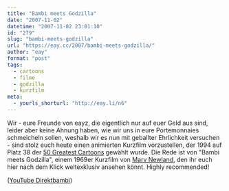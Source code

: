 ```yaml
---
title: "Bambi meets Godzilla"
date: "2007-11-02"
datetime: "2007-11-02 23:01:10"
id: "279"
slug: "bambi-meets-godzilla"
url: "https://eay.cc/2007/bambi-meets-godzilla/"
author: "eay"
format: "post"
tags:
  - cartoons
  - filme
  - godzilla
  - kurzfilm
meta:
  - yourls_shorturl: "http://eay.li/n6"
---
```


Wir - eure Freunde von eayz, die eigentlich nur auf euer Geld aus sind, leider aber keine Ahnung haben, wie wir uns in eure Portemonnaies schmeicheln sollen, weshalb wir es nun mit geballter Ehrlichkeit versuchen - sind stolz euch heute einen animierten Kurzfilm vorzustellen, der 1994 auf Platz 38 der [50 Greatest Cartoons](http://en.wikipedia.org/wiki/50_Greatest_Cartoons) gewählt wurde. Die Rede ist von "Bambi meets Godzilla", einem 1969er Kurzfilm von [Marv Newland](http://en.wikipedia.org/wiki/Marv_Newland), den ihr euch hier nach dem Klick weltexklusiv ansehen könnt. Highly recommended!

 ([YouTube Direktbambi](http://www.youtube.com/watch?v=BXCUBVS4kfQ))
